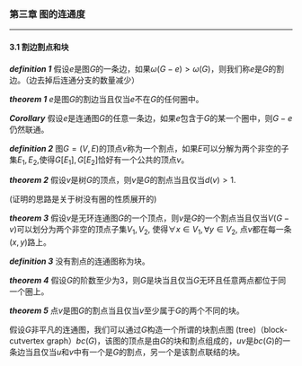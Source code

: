 ### 第三章 图的连通度

---

#### 3.1 割边割点和块

***definition 1*** 假设$e$是图$G$的一条边，如果$\omega(G-e)>\omega(G)$，则我们称$e$是$G$的割边。（边去掉后连通分支的数量减少）

***theorem 1*** $e$是图$G$的割边当且仅当$e$不在$G$的任何圈中。

***Corollary*** 假设$e$是连通图$G$的任意一条边，如果$e$包含于$G$的某一个圈中，则$G-e$仍然联通。

***definition 2*** 图$G=(V,E)$的顶点$v$称为一个割点，如果$E$可以分解为两个非空的子集$E_1,E_2$,使得$G[E_1],G[E_2]$恰好有一个公共的顶点$v$。

***theorem 2*** 假设$v$是树$G$的顶点，则$v$是$G$的割点当且仅当$d(v)>1$.

(证明的思路是关于树没有圈的性质展开的)

***theorem 3*** 假设$v$是无环连通图$G$的一个顶点，则$v$是$G$的一个割点当且仅当$V(G-v)$可以划分为两个非空的顶点子集$V_1,V_2$, 使得$\forall x\in V_1,\forall y\in V_2$, 点$v$都在每一条$(x,y)$路上。

***definition 3*** 没有割点的连通图称为块。

***theorem 4*** 假设$G$的阶数至少为3，则$G$是块当且仅当$G$无环且任意两点都位于同一个圈上。

***theorem 5*** 点$v$是图$G$的割点当且仅当$v$至少属于$G$的两个不同的块。

假设$G$非平凡的连通图，我们可以通过$G$构造一个所谓的块割点图 (tree)（block-cutvertex graph）$bc(G)$，该图的顶点是由$G$的块和割点组成的，$uv$是$bc(G)$的一条边当且仅当$u$和$v$中有一个是$G$的割点，另一个是该割点联结的块。